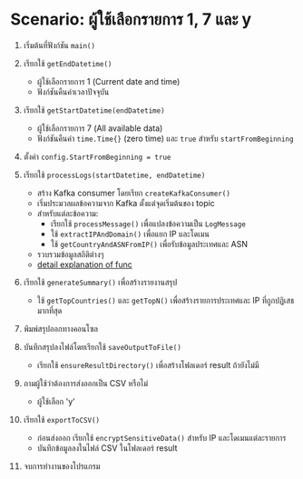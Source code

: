 # Scenario: ผู้ใช้เลือกรายการ 1, 7 และ y

1. เริ่มต้นที่ฟังก์ชัน `main()`

2. เรียกใช้ `getEndDatetime()`
   - ผู้ใช้เลือกรายการ 1 (Current date and time)
   - ฟังก์ชันคืนค่าเวลาปัจจุบัน

3. เรียกใช้ `getStartDatetime(endDatetime)`
   - ผู้ใช้เลือกรายการ 7 (All available data)
   - ฟังก์ชันคืนค่า `time.Time{}` (zero time) และ `true` สำหรับ `startFromBeginning`

4. ตั้งค่า `config.StartFromBeginning = true`

5. เรียกใช้ `processLogs(startDatetime, endDatetime)`
   - สร้าง Kafka consumer โดยเรียก `createKafkaConsumer()`
   - เริ่มประมวลผลข้อความจาก Kafka ตั้งแต่จุดเริ่มต้นของ topic
   - สำหรับแต่ละข้อความ:
     - เรียกใช้ `processMessage()` เพื่อแปลงข้อความเป็น `LogMessage`
     - ใช้ `extractIPAndDomain()` เพื่อแยก IP และโดเมน
     - ใช้ `getCountryAndASNFromIP()` เพื่อรับข้อมูลประเทศและ ASN
   - รวบรวมข้อมูลสถิติต่างๆ
   - [detail explanation of func](./3.Detail_processLogs.md)

6. เรียกใช้ `generateSummary()` เพื่อสร้างรายงานสรุป
   - ใช้ `getTopCountries()` และ `getTopN()` เพื่อสร้างรายการประเทศและ IP ที่ถูกปฏิเสธมากที่สุด

7. พิมพ์สรุปออกทางคอนโซล

8. บันทึกสรุปลงไฟล์โดยเรียกใช้ `saveOutputToFile()`
   - เรียกใช้ `ensureResultDirectory()` เพื่อสร้างโฟลเดอร์ result ถ้ายังไม่มี

9. ถามผู้ใช้ว่าต้องการส่งออกเป็น CSV หรือไม่
   - ผู้ใช้เลือก 'y'

10. เรียกใช้ `exportToCSV()`
    - ก่อนส่งออก เรียกใช้ `encryptSensitiveData()` สำหรับ IP และโดเมนแต่ละรายการ
    - บันทึกข้อมูลลงในไฟล์ CSV ในโฟลเดอร์ result

11. จบการทำงานของโปรแกรม